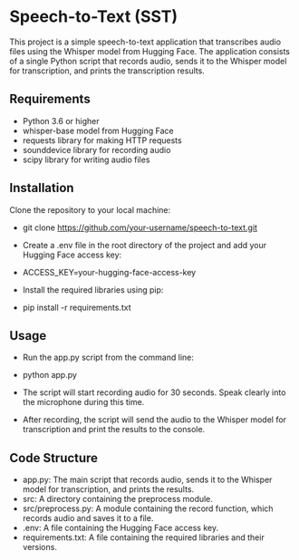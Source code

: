 # Speech-to-Text (SST)
This project is a simple speech-to-text application that transcribes audio files using the Whisper model from Hugging Face. The application consists of a single Python script that records audio, sends it to the Whisper model for transcription, and prints the transcription results.

## Requirements
* Python 3.6 or higher
* whisper-base model from Hugging Face
* requests library for making HTTP requests
* sounddevice library for recording audio
* scipy library for writing audio files
 
 ## Installation
 Clone the repository to your local machine:

* git clone https://github.com/your-username/speech-to-text.git
* Create a .env file in the root directory of the project and add your Hugging Face access key:
* ACCESS_KEY=your-hugging-face-access-key
* Install the required libraries using pip:


* pip install -r requirements.txt
## Usage
* Run the app.py script from the command line:
  
* python app.py
* The script will start recording audio for 30 seconds. Speak clearly into the microphone during this time.
* After recording, the script will send the audio to the Whisper model for transcription and print the results to the console.

## Code Structure
* app.py: The main script that records audio, sends it to the Whisper model for transcription, and prints the results.
* src: A directory containing the preprocess module.
* src/preprocess.py: A module containing the record function, which records audio and saves it to a file.
* .env: A file containing the Hugging Face access key.
* requirements.txt: A file containing the required libraries and their versions.
